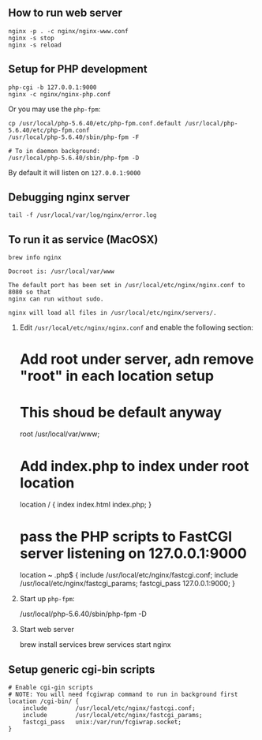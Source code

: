 ## How to run web server

    nginx -p . -c nginx/nginx-www.conf
    nginx -s stop
    nginx -s reload

## Setup for PHP development
    
    php-cgi -b 127.0.0.1:9000
    nginx -c nginx/nginx-php.conf

Or you may use the `php-fpm`:

    cp /usr/local/php-5.6.40/etc/php-fpm.conf.default /usr/local/php-5.6.40/etc/php-fpm.conf
    /usr/local/php-5.6.40/sbin/php-fpm -F

    # To in daemon background:
    /usr/local/php-5.6.40/sbin/php-fpm -D

By default it will listen on `127.0.0.1:9000`

## Debugging nginx server

    tail -f /usr/local/var/log/nginx/error.log

## To run it as service (MacOSX)

```
brew info nginx

Docroot is: /usr/local/var/www

The default port has been set in /usr/local/etc/nginx/nginx.conf to 8080 so that
nginx can run without sudo.

nginx will load all files in /usr/local/etc/nginx/servers/.
```

1. Edit `/usr/local/etc/nginx/nginx.conf` and enable the following section:

    # Add root under server, adn remove "root" in each location setup
    # This shoud be default anyway
    root         /usr/local/var/www;

    # Add index.php to index under root location
    location / {
        index           index.html index.php;
    }

    # pass the PHP scripts to FastCGI server listening on 127.0.0.1:9000
    location ~ \.php$ {
        include         /usr/local/etc/nginx/fastcgi.conf;
        include         /usr/local/etc/nginx/fastcgi_params;
        fastcgi_pass    127.0.0.1:9000;
    }

2. Start up `php-fpm`:

    /usr/local/php-5.6.40/sbin/php-fpm -D

3. Start web server

    brew install services
    brew services start nginx

## Setup generic cgi-bin scripts

```
# Enable cgi-gin scripts
# NOTE: You will need fcgiwrap command to run in background first
location /cgi-bin/ {
    include        /usr/local/etc/nginx/fastcgi.conf;
    include        /usr/local/etc/nginx/fastcgi_params;
    fastcgi_pass   unix:/var/run/fcgiwrap.socket;
}
```
